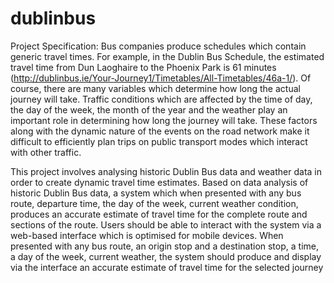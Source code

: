 # dublinbus


Project Specification:
Bus companies produce schedules which contain generic travel times. For example, in the Dublin Bus Schedule, the estimated travel time from Dun Laoghaire to the Phoenix Park is 61 minutes (http://dublinbus.ie/Your-Journey1/Timetables/All-Timetables/46a-1/). Of course, there are many variables which determine how long the actual journey will take. Traffic conditions which are affected by the time of day, the day of the week, the month of the year and the weather play an important role in determining how long the journey will take. These factors along with the dynamic nature of the events on the road network make it difficult to efficiently plan trips on public transport modes which interact with other traffic.


This project involves analysing historic Dublin Bus data and weather data in order to create dynamic travel time estimates. Based on data analysis of historic Dublin Bus data, a system which when presented with any bus route, departure time, the day of the week, current weather condition, produces an accurate estimate of travel time for the complete route and sections of the route.
Users should be able to interact with the system via a web-based interface which is optimised for mobile devices. When presented with any bus route, an origin stop and a destination stop, a time, a day of the week, current weather, the system should produce and display via the interface an accurate estimate of travel time for the selected journey
